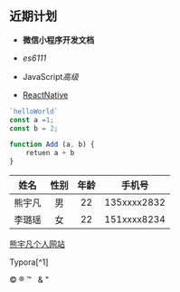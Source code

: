 ## 近期计划

* **微信小程序开发文档**

* *es6111*

* JavaScript*高级*

* <u>ReactNative</u>


```javascript
`helloWorld`
const a =1;
const b = 2;
```

~~~javascript
function Add (a, b) {
    retuen a + b
}
~~~

|姓名|性别|年龄|手机号|
|:---:|:---:|:---:|:---:|
|熊宇凡|男|22|135xxxx2832|
|李璐瑶|女|22|151xxxx8234|



[熊宇凡个人网站](http://xiongyufan.com)

Typora[^1]

&copy; &reg; &trade; &nbsp; &amp; &quot; 


